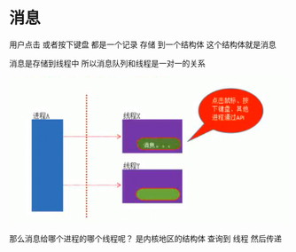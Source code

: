 # 消息

用户点击 或者按下键盘 都是一个记录 存储 到一个结构体 这个结构体就是消息 

消息是存储到线程中 所以消息队列和线程是一对一的关系

![image-20250324204922860](https://raw.githubusercontent.com/Xioaruan912/pic/main/image-20250324204922860.png)

那么消息给哪个进程的哪个线程呢？ 是内核地区的结构体 查询到 线程 然后传递